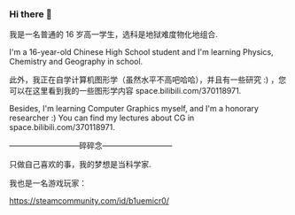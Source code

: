 ### Hi there 👋

我是一名普通的 16 岁高一学生，选科是地狱难度物化地组合.

I'm a 16-year-old Chinese High School student and I'm learning Physics, Chemistry and Geography in school.

此外，我正在自学计算机图形学（虽然水平不高吧哈哈），并且有一些研究 :) ，您可以在这里看到我的一些图形学内容 space.bilibili.com/370118971.

Besides, I'm learning Computer Graphics myself, and I'm a honorary researcher :)  You can find my lectures about CG in space.bilibili.com/370118971.

—————————碎碎念—————————

只做自己喜欢的事，我的梦想是当科学家.

我也是一名游戏玩家：

https://steamcommunity.com/id/b1uemicr0/
